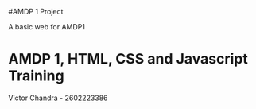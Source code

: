 
#AMDP 1 Project

A basic web for AMDP1
# AMDP 1, HTML, CSS and Javascript Training

Victor Chandra - 2602223386